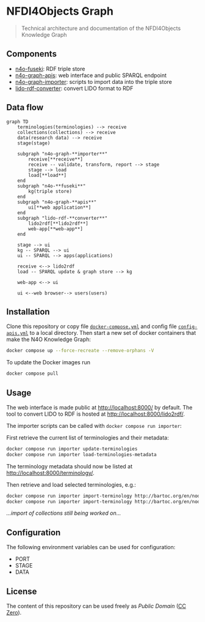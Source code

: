 # NFDI4Objects Graph

> Technical architecture and documentation of the NFDI4Objects Knowledge Graph

## Components

- [n4o-fuseki](https://github.com/nfdi4objects/n4o-fuseki): RDF triple store
- [n4o-graph-apis](https://github.com/nfdi4objects/n4o-graph-apis): web interface and public SPARQL endpoint
- [n4o-graph-importer](https://github.com/nfdi4objects/n4o-graph-importer): scripts to import data into the triple store
- [lido-rdf-converter](https://github.com/nfdi4objects/lido-rdf-converter): convert LIDO format to RDF

## Data flow

```mermaid
graph TD
    terminologies(terminologies) --> receive
    collections(collections) --> receive
    data(research data) --> receive
    stage(stage)

    subgraph "n4o-graph-**importer**"
        receive[**receive**]
        receive -- validate, transform, report --> stage
        stage --> load
        load[**load**]
    end
    subgraph "n4o-**fuseki**"
        kg(triple store)
    end
    subgraph "n4o-graph-**apis**"
        ui[**web application**]
    end
    subgraph "lido-rdf-**converter**"
        lido2rdf[**lido2rdf**]
        web-app[**web-app**]
    end

    stage --> ui
    kg -- SPARQL --> ui
    ui -- SPARQL --> apps(applications)

    receive <--> lido2rdf
    load -- SPARQL update & graph store --> kg

    web-app <--> ui

    ui <--web browser--> users(users)
```

## Installation

Clone this repository or copy file [`docker-compose.yml`](docker-compose.yml) and config file [`config-apis.yml`](config-apis.yml) to a local directory. Then start a new set of docker containers that make the N4O Knowledge Graph:

~~~sh
docker compose up --force-recreate --remove-orphans -V
~~~

To update the Docker images run

~~~sh
docker compose pull
~~~

## Usage

The web interface is made public at <http://localhost:8000/> by default. The tool to convert LIDO to RDF is hosted at <http://localhost:8000/lido2rdf/>.

The importer scripts can be called with `docker compose run importer`:

First retrieve the current list of terminologies and their metadata:

~~~sh
docker compose run importer update-terminologies
docker compose run importer load-terminologies-metadata 
~~~

The terminology metadata should now be listed at <http://localhost:8000/terminology/>.

Then retrieve and load selected terminologies, e.g.:

~~~sh
docker compose run importer import-terminology http://bartoc.org/en/node/18274  # SKOS
docker compose run importer import-terminology http://bartoc.org/en/node/1644   # CRM
~~~

*...import of collections still being worked on...*

## Configuration

The following environment variables can be used for configuration:

- PORT
- STAGE
- DATA

## License

The content of this repository can be used freely as *Public Domain* ([CC Zero](https://creativecommons.org/publicdomain/zero/1.0/)).
